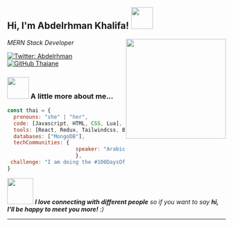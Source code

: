 <h2> Hi, I'm Abdelrhman Khalifa! <img src="https://media.giphy.com/media/mGcNjsfWAjY5AEZNw6/giphy.gif" width="50"></h2>
<img align='right' src="https://media0.giphy.com/media/v1.Y2lkPTc5MGI3NjExbjJxZnFxN2R5dWhjZXd0dHl4Z2V3bnF5amg3c256MmQ5MHBpa3Z1ayZlcD12MV9pbnRlcm5hbF9naWZfYnlfaWQmY3Q9Zw/bGgsc5mWoryfgKBx1u/giphy.webp" width="230">
<p><em> MERN Stack Developer 
</em></p>

[![Twitter: Abdelrhman](https://img.shields.io/twitter/follow/abdu500k1?style=social)](https://x.com/abdu500k1)
[![GitHub Thaiane](https://img.shields.io/github/followers/abdelrhman?label=follow&style=social)](https://github.com/AbduKhalifa)


### <img src="https://media.giphy.com/media/VgCDAzcKvsR6OM0uWg/giphy.gif" width="50"> A little more about me...  

```javascript
const thai = {
  pronouns: "she" | "her",
  code: [Javascript, HTML, CSS, Lua],
  tools: [React, Redux, Tailwindcss, Bootstrap, JQuery, Node, EJS, Expressjs],
  databases: ["MongoDB"],
  techCommunities: {
                      speaker: "Arabic"
                      },
 challenge: "I am doing the #100DaysOfCode challenge focused on react and typescript"
}
```

<img src="https://media.giphy.com/media/LnQjpWaON8nhr21vNW/giphy.gif" width="60"> <em><b>I love connecting with different people</b> so if you want to say <b>hi, I'll be happy to meet you more!</b> :)</em>

---
